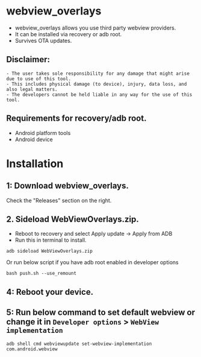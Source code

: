 # webview_overlays

- webview_overlays allows you use third party webview providers.
- It can be installed via recovery or adb root.
- Survives OTA updates.

## Disclaimer:

```
- The user takes sole responsibility for any damage that might arise due to use of this tool.
- This includes physical damage (to device), injury, data loss, and also legal matters.
- The developers cannot be held liable in any way for the use of this tool.
```

## Requirements for recovery/adb root.

- Android platform tools
- Android device

# Installation

## 1: Download webview_overlays.

Check the "Releases" section on the right.

## 2. Sideload WebViewOverlays.zip.

- Reboot to recovery and select Apply update -> Apply from ADB
- Run this in terminal to install.

```
adb sideload WebViewOverlays.zip
```

Or run below script if you have adb root enabled in developer options

```
bash push.sh --use_remount
```

## 4: Reboot your device.

## 5: Run below command to set default webview or change it in `Developer options` > `WebView implementation`

```
adb shell cmd webviewupdate set-webview-implementation com.android.webview
```
